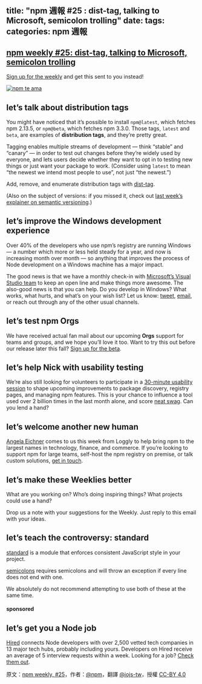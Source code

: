 title: "npm 週報 #25 : dist-tag, talking to Microsoft, semicolon trolling"
date: 
tags:
categories: npm 週報
---

## [npm weekly #25: dist-tag, talking to Microsoft, semicolon trolling](http://blog.npmjs.org/post/127157174356/npm-weekly-25-dist-tag-talking-to-microsoft)



[Sign up for the weekly](https://www.npmjs.com/npm-weekly?utm_campaign=newsletter20150820 "Subscribe to the weekly") and get this sent to you instead!

[![npm te ama](https://partners.npmjs.com/weekly/rio-luggage-tag.jpg "npm te ama")](https://docs.npmjs.com/cli/dist-tag?utm_campaign=newsletter20150820 "dist-tag | npm Documentation")

## let’s talk about distribution tags

You might have noticed that it’s possible to install `npm@latest`, which fetches npm 2.13.5, or `npm@beta`, which fetches npm 3.3.0\. Those tags, `latest` and `beta`, are examples of **distribution tags**, and they’re pretty great.

Tagging enables multiple streams of development — think “stable” and “canary” — in order to test out changes before they’re widely used by everyone, and lets users decide whether they want to opt in to testing new things or just want your package to work. (Consider using `latest` to mean “the newest we intend most people to use”, not just “the newest.”)

Add, remove, and enumerate distribution tags with [dist-tag](https://docs.npmjs.com/cli/dist-tag?utm_campaign=newsletter20150820 "dist-tag | npm Documentation").

(Also on the subject of versions: if you missed it, check out [last week’s explainer on semantic versioning](http://blog.npmjs.org/post/126588929320/npm-weekly-24-semver-explained-amazing-videos?utm_campaign=newsletter20150820 "npm weekly #24: semver explained, amazing videos, pizza").)

## let’s improve the Windows development experience

Over 40% of the developers who use npm’s registry are running Windows — a number which more or less held steady for a year, and now is increasing month over month — so anything that improves the process of Node development on a Windows machine has a major impact.

The good news is that we have a monthly check-in with [Microsoft’s Visual Studio team](https://channel9.msdn.com/Blogs/Seth-Juarez/Nodejs-Tools-for-Visual-Studio "Node.js Tools for Visual Studio | Seth Juarez | Channel 9") to keep an open line and make things more awesome. The also-good news is that you can help. Do you develop in Windows? What works, what hurts, and what’s on your wish list? Let us know: [tweet](https://twitter.com/intent/follow?screen_name=npmjs "npmbot (@npmjs) | Twitter"), [email](mailto:wombat-cowp@npmjs.com), or reach out through any of the other usual channels.

## let’s test npm Orgs

We have received actual fan mail about our upcoming **Orgs** support for teams and groups, and we hope you’ll love it too. Want to try this out before our release later this fall? [Sign up for the beta](http://info.npmjs.com/test-orgs?utm_campaign=newsletter20150820 "help us test npm Orgs").

## let’s help Nick with usability testing

We’re also still looking for volunteers to participate in a [30-minute usability session](https://calendly.com/npm/ux "Calendly - Nick Cawthon") to shape upcoming improvements to package discovery, registry pages, and managing npm features. This is your chance to influence a tool used over 2 billion times in the last month alone, and score [neat swag](http://shop.npmjs.com?utm_campaign=newsletter20150820 "npm swag store"). Can you lend a hand?

## let’s welcome another new human

[Angela Eichner](http://twitter.com/siliconvallygrl "SiliconVallyGrl (@SiliconVallyGrl) | Twitter") comes to us this week from Loggly to help bring npm to the largest names in technology, finance, and commerce. If you’re looking to support npm for large teams, self-host the npm registry on premise, or talk custom solutions, [get in touch](mailto:angela@npmjs.com).

## let’s make these Weeklies better

What are you working on? Who’s doing inspiring things? What projects could use a hand?

Drop us a note with your suggestions for the Weekly. Just reply to this email with your ideas.

## let’s teach the controversy: standard

[standard](https://www.npmjs.com/package/standard?utm_campaign=newsletter20150820 "standard") is a module that enforces consistent JavaScript style in your project.

[semicolons](https://www.npmjs.com/package/semicolons?utm_campaign=newsletter20150820 "semicolon") requires semicolons and will throw an exception if every line does not end with one.

We absolutely do not recommend attempting to use both of these at the same time.

#### sponsored

## let’s get you a Node job

[Hired](http://hired.com/?utm_source=npmjs&utm_medium=newsletter "Hired - Marketplace for Recruiting Startup & Tech Talent") connects Node developers with over 2,500 vetted tech companies in 13 major tech hubs, probably including yours. Developers on Hired receive an average of 5 interview requests within a week. Looking for a job? [Check them out](http://hired.com/?utm_source=npmjs&utm_medium=newsletter "Hired - Marketplace for Recruiting Startup & Tech Talent").

原文：[npm weekly, #25](http://blog.npmjs.org/post/127157174356/npm-weekly-25-dist-tag-talking-to-microsoft)，作者：[@npm](http://blog.npmjs.org/)，翻譯 [@iojs-tw](https://github.com/iojs/iojs-tw)，授權 [CC-BY 4.0](https://creativecommons.org/licenses/by/4.0/deed.zh_TW)
